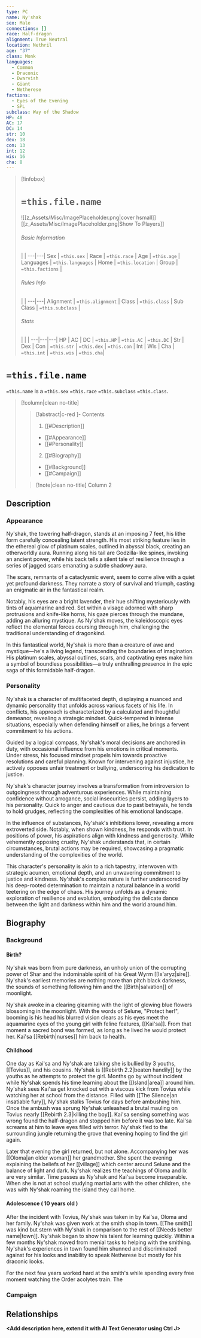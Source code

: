 ```yaml
---
type: PC
name: Ny'shak
sex: Male
connections: []
race: Half-dragon
alignment: True Neutral
location: Nethril
age: "37"
class: Monk
languages:
  - Common
  - Draconic
  - Dwarvish
  - Giant
  - Netherese
factions:
  - Eyes of the Evening
  - SPL
subclass: Way of the Shadow
HP: 48
AC: 17
DC: 14
str: 10
dex: 18
con: 13
int: 12
wis: 16
cha: 8
---
```

> [!infobox]
> # `=this.file.name`
> ![[z_Assets/Misc/ImagePlaceholder.png|cover hsmall]]
> [[z_Assets/Misc/ImagePlaceholder.png|Show To Players]]
> ###### Basic Information
>  |  |
> ---|---|
> Sex | `=this.sex` |
> Race | `=this.race` |
> Age | `=this.age` |
> Languages | `=this.languages` |
> Home | `=this.location` |
> Group | `=this.factions` |
> ###### Rules Info
>  |   |
> ---|---|
> Alignment | `=this.alignment` |
> Class | `=this.class` |
> Sub Class | `=this.subclass` |
> ###### Stats
>  | | |
> ---|---|---|
> HP | AC | DC |
> `=this.HP` | `=this.AC` | `=this.DC` |
> Str | Dex | Con |
> `=this.str` | `=this.dex` | `=this.con` |
> Int | Wis | Cha |
> `=this.int` | `=this.wis` | `=this.cha`|

# `=this.file.name`
`=this.name` is a `=this.sex` `=this.race` `=this.subclass` `=this.class`. 
> [!column|clean no-title] 
>> [!abstract|c-red ]- Contents
>> 1. [[#Description]]
>> 	- [[#Appearance]]
>> 	- [[#Personality]]
>> 2. [[#Biography]]
>> 	- [[#Background]]
>> 	- [[#Campaign]]
>
>> [!note|clean no-title] Column 2 



## Description
### Appearance

Ny'shak, the towering half-dragon, stands at an imposing 7 feet, his lithe form carefully concealing latent strength. His most striking feature lies in the ethereal glow of platinum scales, outlined in abyssal black, creating an otherworldly aura. Running along his tail are Godzilla-like spines, invoking an ancient power, while his back tells a silent tale of resilience through a series of jagged scars emanating a subtle shadowy aura.

The scars, remnants of a cataclysmic event, seem to come alive with a quiet yet profound darkness. They narrate a story of survival and triumph, casting an enigmatic air in the fantastical realm.

Notably, his eyes are a bright lavender, their hue shifting mysteriously with tints of aquamarine and red. Set within a visage adorned with sharp protrusions and knife-like horns, his gaze pierces through the mundane, adding an alluring mystique. As Ny'shak moves, the kaleidoscopic eyes reflect the elemental forces coursing through him, challenging the traditional understanding of dragonkind.

In this fantastical world, Ny'shak is more than a creature of awe and mystique—he's a living legend, transcending the boundaries of imagination. His platinum scales, abyssal outlines, scars, and captivating eyes make him a symbol of boundless possibilities—a truly enthralling presence in the epic saga of this formidable half-dragon.

### Personality

Ny'shak is a character of multifaceted depth, displaying a nuanced and dynamic personality that unfolds across various facets of his life. In conflicts, his approach is characterized by a calculated and thoughtful demeanor, revealing a strategic mindset. Quick-tempered in intense situations, especially when defending himself or allies, he brings a fervent commitment to his actions.

Guided by a logical compass, Ny'shak's moral decisions are anchored in duty, with occasional influence from his emotions in critical moments. Under stress, his focused mindset propels him towards proactive resolutions and careful planning. Known for intervening against injustice, he actively opposes unfair treatment or bullying, underscoring his dedication to justice.

Ny'shak's character journey involves a transformation from introversion to outgoingness through adventurous experiences. While maintaining confidence without arrogance, social insecurities persist, adding layers to his personality. Quick to anger and cautious due to past betrayals, he tends to hold grudges, reflecting the complexities of his emotional landscape.

In the influence of substances, Ny'shak's inhibitions lower, revealing a more extroverted side. Notably, when shown kindness, he responds with trust. In positions of power, his aspirations align with kindness and generosity. While vehemently opposing cruelty, Ny'shak understands that, in certain circumstances, brutal actions may be required, showcasing a pragmatic understanding of the complexities of the world.

This character's personality is akin to a rich tapestry, interwoven with strategic acumen, emotional depth, and an unwavering commitment to justice and kindness. Ny'shak's complex nature is further underscored by his deep-rooted determination to maintain a natural balance in a world teetering on the edge of chaos. His journey unfolds as a dynamic exploration of resilience and evolution, embodying the delicate dance between the light and darkness within him and the world around him.

## Biography
### Background
#### Birth?

Ny'shak was born from pure darkness, an unholy union of the corrupting power of Shar and the indominable spirit of his Great Wyrm [[Ix'aryz|sire]]. Ny'shak's earliest memories are nothing more than pitch black darkness, the sounds of something following him and the [[Birth|salvation]] of moonlight. 

Ny'shak awoke in a clearing gleaming with the light of glowing blue flowers blossoming in the moonlight. With the words of Selune, "Protect her!", booming is his head his blurred vision clears as his eyes meet the aquamarine eyes of the young girl with feline features, [[Kai'sa]]. From that moment a sacred bond was formed, as long as he lived he would protect her. Kai'sa [[Rebirth|nurses]] him back to health. 

#### Childhood
One day as Kai'sa and Ny'shak are talking she is bullied by 3 youths,[[Tovius]], and his cousins. Ny'shak is [[Rebirth 2.2|beaten handily]] by the youths as he attempts to protect the girl. Months go by without incident while Ny'shak spends his time learning about the [[Island|area]] around him. Ny'shak sees Kai'sa get knocked out with a viscous kick from Tovius while watching her at school from the distance. Filled with [[The Silence|an insatiable fury]], Ny'shak stalks Tovius for days before ambushing him. Once the ambush was sprung Ny'shak unleashed a brutal mauling on Tovius nearly [[Rebirth 2.3|killing the boy]]. Kai'sa sensing something was wrong found the half-dragon and stopped him before it was too late. Kai'sa screams at him to leave eyes filled with terror. Ny'shak fled to the surrounding jungle returning the grove that evening hoping to find the girl again.  

Later that evening the girl returned, but not alone. Accompanying her was [[Oloma|an older woman]] her grandmother. She spent the evening explaining the beliefs of her [[village]] which center around Selune and the balance of light and dark. Ny'shak realizes the teachings of Oloma and Ix are very similar. Time passes as Ny'shak and Kai'sa become inseparable. When she is not at school studying martial arts with the other children, she was with Ny'shak roaming the island they call home. 

#### Adolescence ( 10 years old )
After the incident with Tovius, Ny'shak was taken in by Kai'sa, Oloma and her family. Ny'shak was given work at the smith shop in town. [[The smith]] was kind but stern with Ny'shak in comparison to the rest of [[Needs better name|town]]. Ny'shak began to show his talent for learning quickly. Within a few months Ny'shak moved from menial tasks to helping with the smithing. Ny'shak's experiences in town found him shunned and discriminated against for his looks and inability to speak Netherese but mostly for his draconic looks.

For the next few years worked hard at the smith's while spending every free moment watching the Order acolytes train. The 



### Campaign
## Relationships


**<Add description here, extend it with AI Text Generator using Ctrl J>**


